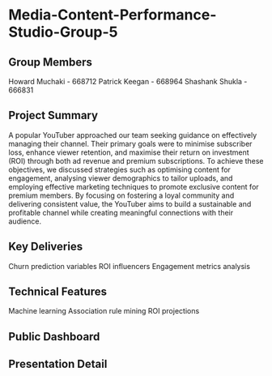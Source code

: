 # Media-Content-Performance-Studio-Group-5
## Group Members
Howard Muchaki - 668712
Patrick Keegan - 668964
Shashank Shukla - 666831

## Project Summary
A popular YouTuber approached our team seeking guidance on effectively managing their channel. Their primary goals were to minimise subscriber loss, enhance viewer retention, and maximise their return on investment (ROI) through both ad revenue and premium subscriptions. To achieve these objectives, we discussed strategies such as optimising content for engagement, analysing viewer demographics to tailor uploads, and employing effective marketing techniques to promote exclusive content for premium members. By focusing on fostering a loyal community and delivering consistent value, the YouTuber aims to build a sustainable and profitable channel while creating meaningful connections with their audience.

## Key Deliveries
Churn prediction variables
ROI influencers
Engagement metrics analysis

## Technical Features
Machine learning 
Association rule mining
ROI projections

## Public Dashboard

## Presentation Detail

